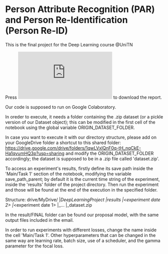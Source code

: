 # Person Attribute Recognition (PAR) and Person Re-Identification (Person Re-ID)

This is the final project for the Deep Learning course @UniTN

Press ![here](https://github.com/SimoneCaldarella/Person_ReID/blob/main/Report.pdf) to download the report.

Our code is supposed to run on Google Colaboratory.

In oreder to execute, it needs a folder containing the .zip dataset (or a pickle version of our Dataset object); this
can be modified in the first cell of the notebook using the global variable ORIGIN_DATASET_FOLDER.

In case you want to execute it with our directory structure, please add on your GoogleDrive folder a shortcut to this shared folder:
	https://drive.google.com/drive/folders/1qwLVxlQnF0q-tH_nqCkE-Ha1qvumHQ3p?usp=sharing
and modify the ORIGIN_DATASET_FOLDER accordingly; the dataset is supposed to be in a .zip file called 'dataset.zip'.

To access an experiment's results, firstly define its save path inside the 'Main/Task 1' section of the notebook, 
modifying the variable save_path_parent; by default it is the current time string of the experiment, inside the 'results' folder
of the project directory. Then run the experiment and those will be found at the end of the execution in the specified folder.

Structure:
drive/MyDrive/
	|_DeepLearningProject
		|_results
			|_<experiment date 2>
			|_<experiment date 1>
			|_...
		|_dataset.zip

In the result/FINAL folder can be found our proposal model, with the same output files included in the email.

In order to run experiments with different losses, change the name inside the cell 'Main/Task 1'. Other hyperparameters that can be changed in the 
same way are learning rate, batch size, use of a scheduler, and the gamma parameter for the focal loss.
